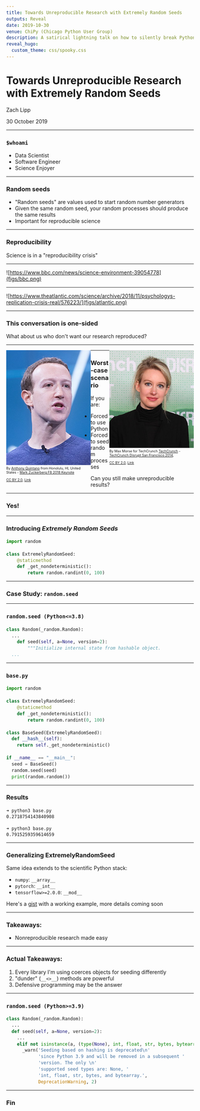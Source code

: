 ```yaml
---
title: Towards Unreproducible Research with Extremely Random Seeds
outputs: Reveal
date: 2019-10-30
venue: ChiPy (Chicago Python User Group)
description: A satirical lightning talk on how to silently break Python's random number generators
reveal_hugo:
  custom_theme: css/spooky.css
---
```


# Towards Unreproducible Research with Extremely Random Seeds

Zach Lipp

30 October 2019

---

### `$whoami`

- Data Scientist
- Software Engineer
- Science Enjoyer

---

### Random seeds

- "Random seeds" are values used to start random number generators
- Given the same random seed, your random processes should produce the same results
- Important for reproducible science 

---

### Reproducibility

Science is in a "reproducibility crisis"

---

![https://www.bbc.com/news/science-environment-39054778](figs/bbc.png)

---

![https://www.theatlantic.com/science/archive/2018/11/psychologys-replication-crisis-real/576223/](figs/atlantic.png)

---

### This conversation is one-sided

What about us who don't want our research reproduced?

---

<section data-noprocess>

<div class="right" style="float: left; width: 45%;">
<img src="figs/zuckerberg.jpg" style="{max-height: 830px}">
<div class="caption" style="font-size: 9px">
By <a rel="nofollow" class="external text" href="https://www.flickr.com/people/22882274@N04">Anthony Quintano</a> from Honolulu, HI, United States - <a rel="nofollow" class="external text" href="https://www.flickr.com/photos/quintanomedia/41118886324/">Mark Zuckerberg F8 2018 Keynote</a>

<a href="https://creativecommons.org/licenses/by/2.0" title="Creative Commons Attribution 2.0">CC BY 2.0</a>, <a href="https://commons.wikimedia.org/w/index.php?curid=79154080">Link</a>
</div>
</div>

<div class="left" style="float: right; width: 45%; max-height: 430px">
<img src="figs/holmes.jpg" style="{max-height: 830px}">
<div class="caption" style="font-size:9px">
By Max Morse for TechCrunch <a rel="nofollow" class="external text" href="https://www.flickr.com/people/52522100@N07">TechCrunch</a> - <a rel="nofollow" class="external text" href="https://www.flickr.com/photos/techcrunch/15178532521/">TechCrunch Disrupt San Francisco 2014</a>,

<a href="https://creativecommons.org/licenses/by/2.0" title="Creative Commons Attribution 2.0">CC BY 2.0</a>, <a href="https://commons.wikimedia.org/w/index.php?curid=45609023">Link</a>
</div>
</div>

</section>

---

### Worst-case scenario

If you are:
- Forced to use Python
- Forced to seed random processes

Can you still make unreproducible results?

---

### Yes!

---

### Introducing *Extremely Random Seeds*

```python
import random

class ExtremelyRandomSeed:
    @staticmethod
    def _get_nondeterministic():
        return random.randint(0, 100)
```

---

### Case Study: `random.seed`

---

### `random.seed (Python<=3.8)`

```python
class Random(_random.Random):
  ...
    def seed(self, a=None, version=2):
        """Initialize internal state from hashable object.
  ...
```

---

### `base.py`

```python 
import random

class ExtremelyRandomSeed:
    @staticmethod
    def _get_nondeterministic():
        return random.randint(0, 100)

class BaseSeed(ExtremelyRandomSeed):
  def __hash__(self):
    return self._get_nondeterministic()

if __name__ == "__main__":
  seed = BaseSeed()
  random.seed(seed)
  print(random.random())
```

---

### Results

```
➜ python3 base.py
0.2718754143840908

➜ python3 base.py
0.7915259359614659
```
---

### Generalizing ExtremelyRandomSeed

Same idea extends to the scientific Python stack:
- `numpy`: `__array__`
- `pytorch`: `__int__`
- `tensorflow>=2.0.0`: `__mod__`

Here's a [gist](https://gist.github.com/zachlipp/33de439603bd2825f6bdb9e73d6b34fd) with a working example, more details coming soon

---

### Takeaways:

- Nonreproducible research made easy

---

### Actual Takeaways:

1. Every library I'm using coerces objects for seeding differently
2. "dunder" (`__<>__`) methods are powerful
3. Defensive programming may be the answer

---

### `random.seed (Python>=3.9)`

```python
class Random(_random.Random):
  ...
  def seed(self, a=None, version=2):
    ...
    elif not isinstance(a, (type(None), int, float, str, bytes, bytearray)):
      _warn('Seeding based on hashing is deprecated\n'
            'since Python 3.9 and will be removed in a subsequent '
            'version. The only \n'
            'supported seed types are: None, '
            'int, float, str, bytes, and bytearray.',
            DeprecationWarning, 2)
```

---

### Fin

